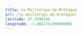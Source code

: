 ```yaml
---
title: La Meilleraye-de-Bretagne
url: /la-meilleraye-de-bretagne/
latitude: 47.5590149
longitude: -1.4021731000000002
---
```

